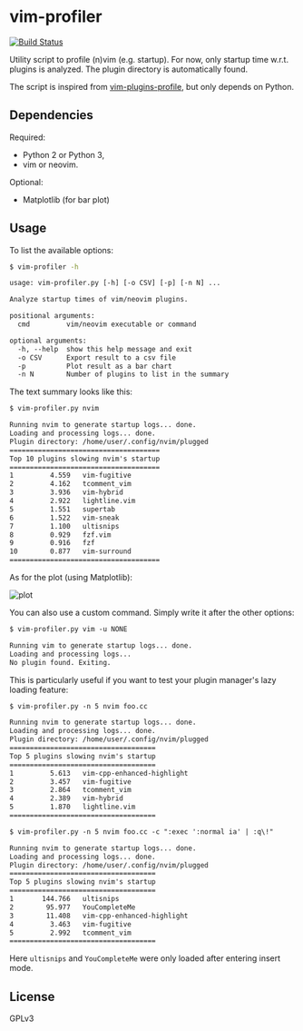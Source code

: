 vim-profiler
============

[![Build Status](https://travis-ci.org/bchretien/vim-profiler.png?branch=master)](https://travis-ci.org/bchretien/vim-profiler)

Utility script to profile (n)vim (e.g. startup). For now, only startup time
w.r.t. plugins is analyzed. The plugin directory is automatically found.

The script is inspired from [vim-plugins-profile][vim-plugins-profile], but
only depends on Python.

## Dependencies

Required:

- Python 2 or Python 3,
- vim or neovim.

Optional:

- Matplotlib (for bar plot)

## Usage

To list the available options:
```sh
$ vim-profiler -h
```

```txt
usage: vim-profiler.py [-h] [-o CSV] [-p] [-n N] ...

Analyze startup times of vim/neovim plugins.

positional arguments:
  cmd         vim/neovim executable or command

optional arguments:
  -h, --help  show this help message and exit
  -o CSV      Export result to a csv file
  -p          Plot result as a bar chart
  -n N        Number of plugins to list in the summary
```

The text summary looks like this:

```txt
$ vim-profiler.py nvim

Running nvim to generate startup logs... done.
Loading and processing logs... done.
Plugin directory: /home/user/.config/nvim/plugged
=====================================
Top 10 plugins slowing nvim's startup
=====================================
1         4.559   vim-fugitive
2         4.162   tcomment_vim
3         3.936   vim-hybrid
4         2.922   lightline.vim
5         1.551   supertab
6         1.522   vim-sneak
7         1.100   ultisnips
8         0.929   fzf.vim
9         0.916   fzf
10        0.877   vim-surround
=====================================
```

As for the plot (using Matplotlib):

![plot](https://raw.githubusercontent.com/bchretien/vim-profiler/master/.images/plot.png "Plot")

You can also use a custom command. Simply write it after the other options:

```txt
$ vim-profiler.py vim -u NONE

Running vim to generate startup logs... done.
Loading and processing logs...
No plugin found. Exiting.
```

This is particularly useful if you want to test your plugin manager's lazy
loading feature:

```txt
$ vim-profiler.py -n 5 nvim foo.cc

Running nvim to generate startup logs... done.
Loading and processing logs... done.
Plugin directory: /home/user/.config/nvim/plugged
====================================
Top 5 plugins slowing nvim's startup
====================================
1         5.613   vim-cpp-enhanced-highlight
2         3.457   vim-fugitive
3         2.864   tcomment_vim
4         2.389   vim-hybrid
5         1.870   lightline.vim
====================================

$ vim-profiler.py -n 5 nvim foo.cc -c ":exec ':normal ia' | :q\!"

Running nvim to generate startup logs... done.
Loading and processing logs... done.
Plugin directory: /home/user/.config/nvim/plugged
====================================
Top 5 plugins slowing nvim's startup
====================================
1       144.766   ultisnips
2        95.977   YouCompleteMe
3        11.408   vim-cpp-enhanced-highlight
4         3.463   vim-fugitive
5         2.992   tcomment_vim
====================================
```

Here `ultisnips` and `YouCompleteMe` were only loaded after entering insert
mode.

## License

GPLv3

[vim-plugins-profile]: https://github.com/hyiltiz/vim-plugins-profile

